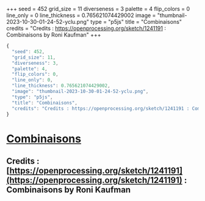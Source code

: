 +++
seed = 452
grid_size = 11
diverseness = 3
palette = 4
flip_colors = 0
line_only = 0
line_thickness = 0.765621074429002
image = "thumbnail-2023-10-30-01-24-52-yclu.png"
type = "p5js"
title = "Combinaisons"
credits = "Credits : https://openprocessing.org/sketch/1241191 : Combinaisons by Roni Kaufman"
+++




~~~javascript
{
  "seed": 452,
  "grid_size": 11,
  "diverseness": 3,
  "palette": 4,
  "flip_colors": 0,
  "line_only": 0,
  "line_thickness": 0.765621074429002,
  "image": "thumbnail-2023-10-30-01-24-52-yclu.png",
  "type": "p5js",
  "title": "Combinaisons",
  "credits": "Credits : https://openprocessing.org/sketch/1241191 : Combinaisons by Roni Kaufman"
}
~~~



# [Combinaisons](https://openprocessing.org/sketch/2065396)

## Credits : [https://openprocessing.org/sketch/1241191](https://openprocessing.org/sketch/1241191) : Combinaisons by Roni Kaufman 


